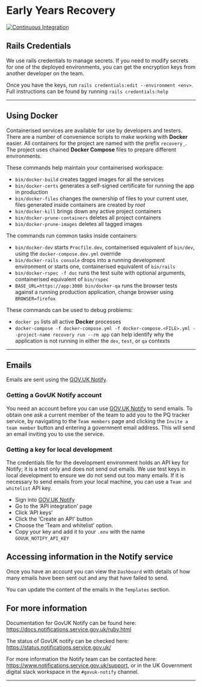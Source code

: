 # Early Years Recovery

[![Continuous Integration][ci-badge]][ci-workflow]

## Rails Credentials

We use rails credentials to manage secrets. If you need to modify secrets for one
of the deployed environments, you can get the encryption keys from another developer on the team.

Once you have the keys, run `rails credentials:edit --environment <env>`.
Full instructions can be found by running `rails credentials:help`

---

## Using Docker

Containerised services are available for use by developers and testers.
There are a number of convenience scripts to make working with **Docker** easier.
All containers for the project are named with the prefix `recovery_`.
The project uses chained **Docker Compose** files to prepare different environments.

These commands help maintain your containerised workspace:

- `bin/docker-build` creates tagged images for all the services
- `bin/docker-certs` generates a self-signed certificate for running the app in production
- `bin/docker-files` changes the ownership of files to your current user, files
    generated inside containers are created by *root*
- `bin/docker-kill` brings down any active project containers
- `bin/docker-prune-containers` deletes all project containers
- `bin/docker-prune-images` deletes all tagged images

The commands run common tasks inside containers:

- `bin/docker-dev` starts `Procfile.dev`, containerised equivalent of `bin/dev`,
    using the `docker-compose.dev.yml` override
- `bin/docker-rails console` drops into a running development environment or starts one,
    containerised equivalent of `bin/rails`
- `bin/docker-rspec -f doc` runs the test suite with optional arguments, containerised
    equivalent of `bin/rspec`
- `BASE_URL=https://app:3000 bin/docker-qa` runs the browser tests against a
    running production application, change browser using `BROWSER=firefox`

These commands can be used to debug problems:

- `docker ps` lists all active **Docker** processes
- `docker-compose -f docker-compose.yml -f docker-compose.<FILE>.yml --project-name recovery run --rm app`  can help identify why the application is not running in either the `dev`, `test`, or `qa` contexts

---

## Emails

Emails are sent using the [GOV.UK Notify][notify].

### Getting a GovUK Notify account

You need an account before you can use [GOV.UK Notify][notify] to send emails.
To obtain one ask a current member of the team to add you to the PQ tracker service,
by navigating to the `Team members` page and clicking the `Invite a team member`
button and entering a government email address.
This will send an email inviting you to use the service.

### Getting a key for local development

The credentials file for the development environment holds an API key for Notify;
it is a test only and does not send out emails. We use test keys in local development
to ensure we do not send out too many emails. If it is necessary to send emails
from your local machine, you can use a `Team and whitelist` API key.

- Sign into [GOV.UK Notify][notify]
- Go to the ‘API integration’ page
- Click ‘API keys’
- Click the ‘Create an API’ button
- Choose the ‘Team and whitelist’ option.
- Copy your key and add it to your `.env` with the name `GOVUK_NOTIFY_API_KEY`


## Accessing information in the Notify service

Once you have an account you can view the `Dashboard` with details of how many emails have been sent out and any that have failed to send. 

You can update the content of the emails in the `Templates` section.

## For more information

Documentation for GovUK Notify can be found here: <https://docs.notifications.service.gov.uk/ruby.html>

The status of GovUK notify can be checked here: <https://status.notifications.service.gov.uk/>

For more information the Notify team can be contacted here: <https://www.notifications.service.gov.uk/support>,
or in the UK Government digital slack workspace in the `#govuk-notify` channel.


---

[ci-badge]: https://github.com/DFE-Digital/early-years-foundation-recovery/actions/workflows/ci.yml/badge.svg
[ci-workflow]: https://github.com/DFE-Digital/early-years-foundation-recovery/actions/workflows/ci.yml
[notify]: https://www.notifications.service.gov.uk
